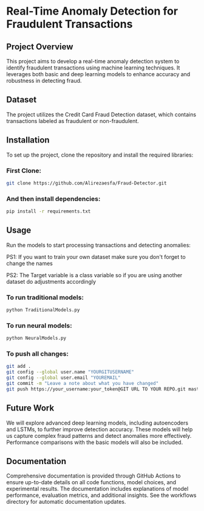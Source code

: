 # Real-Time Anomaly Detection for Fraudulent Transactions

## Project Overview
This project aims to develop a real-time anomaly detection system to identify fraudulent transactions using machine learning techniques. It leverages both basic and deep learning models to enhance accuracy and robustness in detecting fraud.

## Dataset
The project utilizes the Credit Card Fraud Detection dataset, which contains transactions labeled as fraudulent or non-fraudulent.

## Installation
To set up the project, clone the repository and install the required libraries:
### First Clone:
```bash
git clone https://github.com/Alirezaesfa/Fraud-Detector.git
```
### And then install dependencies:
```bash
pip install -r requirements.txt
```

## Usage
Run the models to start processing transactions and detecting anomalies:

PS1: If you want to train your own dataset make sure you don't forget to change the names

PS2: The Target variable is a class variable so if you are using another dataset do adjustments accordingly
### To run traditional models:
```bash
python TraditionalModels.py
```
### To run neural models:
```bash
python NeuralModels.py
```

### To push all changes:
```bash
git add .
git config --global user.name "YOURGITUSERNAME"
git config --global user.email "YOUREMAIL"
git commit -m "Leave a note about what you have changed"
git push https://your_username:your_token@GIT URL TO YOUR REPO.git master


```

## Future Work
We will explore advanced deep learning models, including autoencoders and LSTMs, to further improve detection accuracy. These models will help us capture complex fraud patterns and detect anomalies more effectively. Performance comparisons with the basic models will also be included.

## Documentation
Comprehensive documentation is provided through GitHub Actions to ensure up-to-date details on all code functions, model choices, and experimental results. The documentation includes explanations of model performance, evaluation metrics, and additional insights. See the workflows directory for automatic documentation updates.
